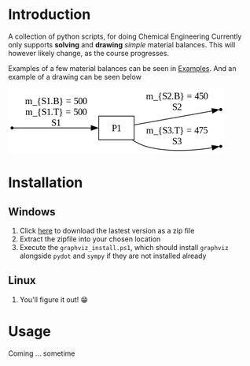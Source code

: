 # Introduction

A collection of python scripts, for doing Chemical Engineering
Currently only supports **solving** and **drawing** *simple* material balances.
This will however likely change, as the course progresses.

Examples of a few material balances can be seen in [Examples](/examples). And an example of a drawing can be seen below

![drawing of example4.2-2](/examples/example4.2-2.png)

# Installation
## Windows
1. Click [here](https://github.com/Mikbrosim/ChemicalEngineering/archive/refs/heads/main.zip) to download the lastest version as a zip file
2. Extract the zipfile into your chosen location
3. Execute the `graphviz_install.ps1`, which should install `graphviz` alongside `pydot` and `sympy` if they are not installed already

## Linux
1. You'll figure it out! 😁

# Usage
Coming ... sometime